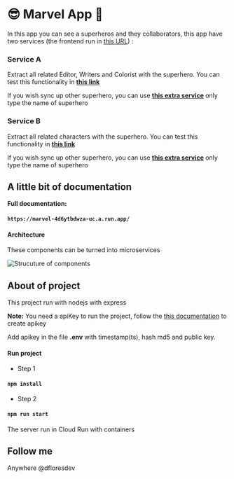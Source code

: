 # :sunglasses: Marvel App :tada:

In this app you can see a superheros and they collaborators, this app have two services (the frontend run in [this URL](https://marvel.dflores.dev/)) :

### Service A

Extract all related Editor, Writers and Colorist with the superhero.
You can test this functionality in **[this link](https://marvel-4d6ytbdwza-uc.a.run.app/#/Collaborators/getColl)**

If you wish sync up other superhero, you can use **[this extra service](https://marvel-4d6ytbdwza-uc.a.run.app/#/Collaborators/getSyncup)** only type the name of superhero

### Service B

Extract all related characters with the superhero.
You can test this functionality in **[this link](https://marvel-4d6ytbdwza-uc.a.run.app/#/Characters/getChar)**

If you wish sync up other superhero, you can use **[this extra service](https://marvel-4d6ytbdwza-uc.a.run.app/#/Characters/getSyncupChar)** only type the name of superhero

## A little bit of documentation

**Full documentation:**

#### `https://marvel-4d6ytbdwza-uc.a.run.app/`

#### Architecture

These components can be turned into microservices

![Strucuture of components](https://i.imgur.com/NdsOEuX.png)

## About of project

This project run with nodejs with express

**Note:** You need a apiKey to run the project, follow the [this documentation](https://developer.marvel.com/account) to create apikey

Add apikey in the file **.env** with timestamp(ts), hash md5 and public key.

#### Run project

- Step 1

#### `npm install`

- Step 2

#### `npm run start`

The server run in Cloud Run with containers

## Follow me

Anywhere @dfloresdev
